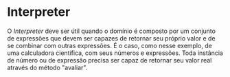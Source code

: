 # Interpreter

O _Interpreter_ deve ser útil quando o domínio é composto por um conjunto de expressões que devem ser capazes de retornar seu próprio valor e de se combinar com outras expressões. É o caso, como nesse exemplo, de uma calculadora científica, com seus números e expressões. Toda instância de número ou de expressão precisa ser capaz de retornar seu valor real através do método "avaliar".